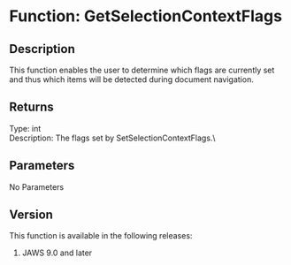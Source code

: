# Function: GetSelectionContextFlags

## Description

This function enables the user to determine which flags are currently
set and thus which items will be detected during document navigation.

## Returns

Type: int\
Description: The flags set by SetSelectionContextFlags.\

## Parameters

No Parameters

## Version

This function is available in the following releases:

1.  JAWS 9.0 and later
